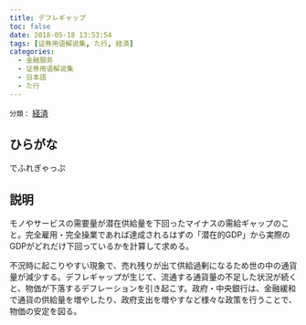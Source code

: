 ```yaml
---
title: デフレギャップ
toc: false
date: 2018-05-18 13:53:54
tags: [证券用语解说集, た行, 経済]
categories:
  - 金融服务
  - 证券用语解说集
  - 日本語
  - た行
---
```


`分類：` [経済](/tags/経済/)

## ひらがな

でふれぎゃっぷ

## 説明

モノやサービスの需要量が潜在供給量を下回ったマイナスの需給ギャップのこと。完全雇用・完全操業であれば達成されるはずの「潜在的GDP」から実際のGDPがどれだけ下回っているかを計算して求める。

不況時に起こりやすい現象で、売れ残りが出て供給過剰になるため世の中の通貨量が減少する。デフレギャップが生じて、流通する通貨量の不足した状況が続くと、物価が下落するデフレーションを引き起こす。政府・中央銀行は、金融緩和で通貨の供給量を増やしたり、政府支出を増やすなど様々な政策を行うことで、物価の安定を図る。
